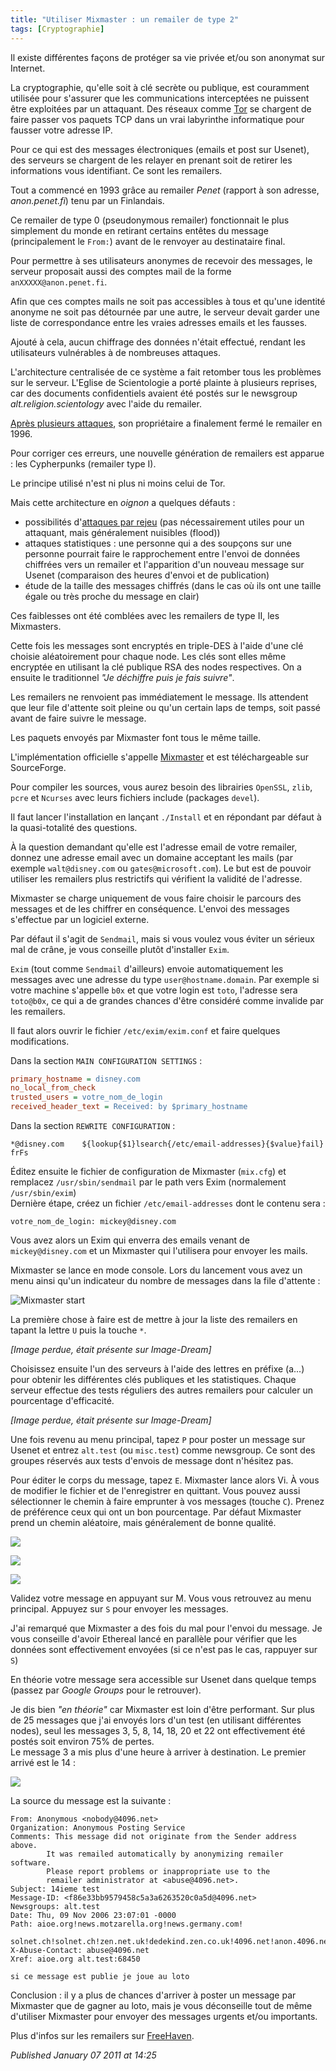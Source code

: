 ```yaml
---
title: "Utiliser Mixmaster : un remailer de type 2"
tags: [Cryptographie]
---
```


Il existe différentes façons de protéger sa vie privée et/ou son anonymat sur Internet.  

La cryptographie, qu'elle soit à clé secrète ou publique, est couramment utilisée pour s'assurer que les communications interceptées ne puissent être exploitées par un attaquant. Des réseaux comme [Tor](http://tor.eff.org/) se chargent de faire passer vos paquets TCP dans un vrai labyrinthe informatique pour fausser votre adresse IP.  

Pour ce qui est des messages électroniques (emails et post sur Usenet), des serveurs se chargent de les relayer en prenant soit de retirer les informations vous identifiant. Ce sont les remailers.

Tout a commencé en 1993 grâce au remailer _Penet_ (rapport à son adresse, _anon.penet.fi_) tenu par un Finlandais.  

Ce remailer de type 0 (pseudonymous remailer) fonctionnait le plus simplement du monde en retirant certains entêtes du message (principalement le `From:`) avant de le renvoyer au destinataire final.  

Pour permettre à ses utilisateurs anonymes de recevoir des messages, le serveur proposait aussi des comptes mail de la forme `anXXXXX@anon.penet.fi`.  

Afin que ces comptes mails ne soit pas accessibles à tous et qu'une identité anonyme ne soit pas détournée par une autre, le serveur devait garder une liste de correspondance entre les vraies adresses emails et les fausses.  

Ajouté à cela, aucun chiffrage des données n'était effectué, rendant les utilisateurs vulnérables à de nombreuses attaques.  

L'architecture centralisée de ce système a fait retomber tous les problèmes sur le serveur. L'Eglise de Scientologie a porté plainte à plusieurs reprises, car des documents confidentiels avaient été postés sur le newsgroup _alt.religion.scientology_ avec l'aide du remailer.  

[Après plusieurs attaques](http://en.wikipedia.org/wiki/Penet_remailer), son propriétaire a finalement fermé le remailer en 1996.  

Pour corriger ces erreurs, une nouvelle génération de remailers est apparue : les Cypherpunks (remailer type I).  

Le principe utilisé n'est ni plus ni moins celui de Tor.  

Mais cette architecture en *oignon* a quelques défauts :  

* possibilités d'[attaques par rejeu](http://www.commentcamarche.net/attaques/rejeu.php3) (pas nécessairement utiles pour un attaquant, mais généralement nuisibles (flood))
* attaques statistiques : une personne qui a des soupçons sur une personne pourrait faire le rapprochement entre l'envoi de données chiffrées vers un remailer et l'apparition d'un nouveau message sur Usenet (comparaison des heures d'envoi et de publication)
* étude de la taille des messages chiffrés (dans le cas où ils ont une taille égale ou très proche du message en clair)

Ces faiblesses ont été comblées avec les remailers de type II, les Mixmasters.  

Cette fois les messages sont encryptés en triple-DES à l'aide d'une clé choisie aléatoirement pour chaque node. Les clés sont elles même encryptée en utilisant la clé publique RSA des nodes respectives. On a ensuite le traditionnel *"Je déchiffre puis je fais suivre"*.  

Les remailers ne renvoient pas immédiatement le message. Ils attendent que leur file d'attente soit pleine ou qu'un certain laps de temps, soit passé avant de faire suivre le message.  

Les paquets envoyés par Mixmaster font tous le même taille.  

L'implémentation officielle s'appelle [Mixmaster](http://mixmaster.sourceforge.net/) et est téléchargeable sur SourceForge.  

Pour compiler les sources, vous aurez besoin des librairies `OpenSSL`, `zlib`, `pcre` et `Ncurses` avec leurs fichiers include (packages `devel`).  

Il faut lancer l'installation en lançant `./Install` et en répondant par défaut à la quasi-totalité des questions.  

À la question demandant qu'elle est l'adresse email de votre remailer, donnez une adresse email avec un domaine acceptant les mails (par exemple `walt@disney.com` ou `gates@microsoft.com`). Le but est de pouvoir utiliser les remailers plus restrictifs qui vérifient la validité de l'adresse.  

Mixmaster se charge uniquement de vous faire choisir le parcours des messages et de les chiffrer en conséquence. L'envoi des messages s'effectue par un logiciel externe.  

Par défaut il s'agit de `Sendmail`, mais si vous voulez vous éviter un sérieux mal de crâne, je vous conseille plutôt d'installer `Exim`.  

`Exim` (tout comme `Sendmail` d'ailleurs) envoie automatiquement les messages avec une adresse du type `user@hostname.domain`. Par exemple si votre machine s'appelle `b0x` et que votre login est `toto`, l'adresse sera `toto@b0x`, ce qui a de grandes chances d'être considéré comme invalide par les remailers.  

Il faut alors ouvrir le fichier `/etc/exim/exim.conf` et faire quelques modifications.  

Dans la section `MAIN CONFIGURATION SETTINGS` :  

```ini
primary_hostname = disney.com
no_local_from_check
trusted_users = votre_nom_de_login
received_header_text = Received: by $primary_hostname
```

Dans la section `REWRITE CONFIGURATION` :  

```
*@disney.com    ${lookup{$1}lsearch{/etc/email-addresses}{$value}fail} frFs
```

Éditez ensuite le fichier de configuration de Mixmaster (`mix.cfg`) et remplacez `/usr/sbin/sendmail` par le path vers Exim (normalement `/usr/sbin/exim`)  
Dernière étape, créez un fichier `/etc/email-addresses` dont le contenu sera :  

```
votre_nom_de_login: mickey@disney.com
```

Vous avez alors un Exim qui enverra des emails venant de `mickey@disney.com` et un Mixmaster qui l'utilisera pour envoyer les mails.  

Mixmaster se lance en mode console. Lors du lancement vous avez un menu ainsi qu'un indicateur du nombre de messages dans la file d'attente :  

![Mixmaster start](/assets/img/mix1.jpg)  

La première chose à faire est de mettre à jour la liste des remailers en tapant la lettre `U` puis la touche `*`.  

*[Image perdue, était présente sur Image-Dream]*  

Choisissez ensuite l'un des serveurs à l'aide des lettres en préfixe (a...) pour obtenir les différentes clés publiques et les statistiques. Chaque serveur effectue des tests réguliers des autres remailers pour calculer un pourcentage d'efficacité.  

*[Image perdue, était présente sur Image-Dream]*  

Une fois revenu au menu principal, tapez `P` pour poster un message sur Usenet et entrez `alt.test` (ou `misc.test`) comme newsgroup. Ce sont des groupes réservés aux tests d'envois de message dont n'hésitez pas.  

Pour éditer le corps du message, tapez `E`. Mixmaster lance alors Vi. À vous de modifier le fichier et de l'enregistrer en quittant. Vous pouvez aussi sélectionner le chemin à faire emprunter à vos messages (touche `C`). Prenez de préférence ceux qui ont un bon pourcentage. Par défaut Mixmaster prend un chemin aléatoire, mais généralement de bonne qualité.  

![](/assets/img/mix4.jpg)  

![](/assets/img/mix5.jpg)

![](/assets/img/mix6.jpg)  

Validez votre message en appuyant sur M. Vous vous retrouvez au menu principal. Appuyez sur `S` pour envoyer les messages.  

J'ai remarqué que Mixmaster a des fois du mal pour l'envoi du message. Je vous conseille d'avoir Ethereal lancé en parallèle pour vérifier que les données sont effectivement envoyées (si ce n'est pas le cas, rappuyer sur `S`)  

En théorie votre message sera accessible sur Usenet dans quelque temps (passez par _Google Groups_ pour le retrouver).  

Je dis bien *"en théorie"* car Mixmaster est loin d'être performant. Sur plus de 25 messages que j'ai envoyés lors d'un test (en utilisant différentes nodes), seul les messages 3, 5, 8, 14, 18, 20 et 22 ont effectivement été postés soit environ 75% de pertes.  
Le message 3 a mis plus d'une heure à arriver à destination. Le premier arrivé est le 14 :  

![](/assets/img/mix7.jpg)

La source du message est la suivante :  

```
From: Anonymous <nobody@4096.net>
Organization: Anonymous Posting Service
Comments: This message did not originate from the Sender address above.
        It was remailed automatically by anonymizing remailer software.
        Please report problems or inappropriate use to the
        remailer administrator at <abuse@4096.net>.
Subject: 14ieme test
Message-ID: <f86e33bb9579458c5a3a6263520c0a5d@4096.net>
Newsgroups: alt.test
Date: Thu, 09 Nov 2006 23:07:01 -0000
Path: aioe.org!news.motzarella.org!news.germany.com!
      solnet.ch!solnet.ch!zen.net.uk!dedekind.zen.co.uk!4096.net!anon.4096.net
X-Abuse-Contact: abuse@4096.net
Xref: aioe.org alt.test:68450

si ce message est publie je joue au loto
```

Conclusion : il y a plus de chances d'arriver à poster un message par Mixmaster que de gagner au loto, mais je vous déconseille tout de même d'utiliser Mixmaster pour envoyer des messages urgents et/ou importants.  

Plus d'infos sur les remailers sur [FreeHaven](http://freehaven.net/related-comm.html#SMTP).

*Published January 07 2011 at 14:25*
